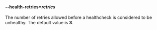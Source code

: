 #### **--health-retries**=*retries*

The number of retries allowed before a healthcheck is considered to be unhealthy. The default value is **3**.
